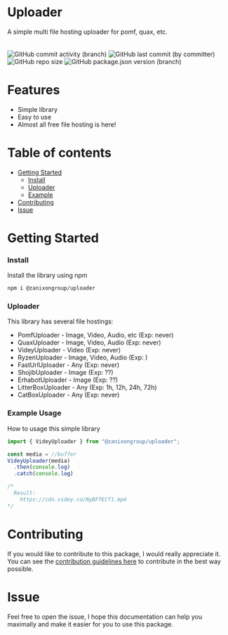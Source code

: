 # Uploader
A simple multi file hosting uploader for pomf, quax, etc.<br><br>
<br>
![GitHub commit activity (branch)](https://img.shields.io/github/commit-activity/t/zanixongroup/uploader?logo=github&cacheSeconds=12000&style=for-the-badge) ![GitHub last commit (by committer)](https://img.shields.io/github/last-commit/zanixongroup/uploader?style=for-the-badge) ![GitHub repo size](https://img.shields.io/github/repo-size/zanixongroup/uploader?logo=github&style=for-the-badge&link=https%3A%2F%2Fgithub.com%2Fzanixongroup%2Fuploader) ![GitHub package.json version (branch)](https://img.shields.io/github/package-json/v/zanixongroup/uploader/main?style=for-the-badge&logo=github)

# Features
- Simple library
- Easy to use
- Almost all free file hosting is here!

# Table of contents
- [Getting Started](#getting-started)
  - [Install](#install)
  - [Uploader](#uploader)
  - [Example](#example-usage)
- [Contributing](#contributing)
- [Issue](#issue)

# Getting Started

### Install
Install the library using npm
```bash
npm i @zanixongroup/uploader
```

### Uploader
This library has several file hostings:
- PomfUploader - Image, Video, Audio, etc (Exp: never)
- QuaxUploader - Image, Video, Audio (Exp: never)
- VideyUploader - Video (Exp: never)
- RyzenUploader - Image, Video, Audio (Exp: )
- FastUrlUploader - Any (Exp: never)
- ShojibUploader - Image (Exp: ??)
- ErhabotUploader - Image (Exp: ??)
- LitterBoxUploader - Any (Exp: 1h, 12h, 24h, 72h)
- CatBoxUploader - Any (Exp: never)

### Example Usage
How to usage this simple library
```js
import { VideyUploader } from "@zanixongroup/uploader";

const media = //buffer
VideyUploader(media)
  .then(console.log)
  .catch(console.log)

/*
  Result:
    https://cdn.videy.co/NyBFfECf1.mp4
*/
```

# Contributing
If you would like to contribute to this package, I would really appreciate it. You can see the [contribution guidelines here](https://github.com/ZanixonGroup/uploader/blob/main/CONTRIBUTING.md) to contribute in the best way possible.

# Issue
Feel free to open the issue, I hope this documentation can help you maximally and make it easier for you to use this package.
